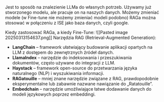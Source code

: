 Jest to sposób na znalezienie LLMa do własnych potrzeb. Używamy już stworzonego modelu, ale pracuje on na naszych danych. Możemy zmieniać modele (w Fine-tune nie możemy zmieniać modeli podobno)
RAGa można stosować w połączeniu z ISE jako baza danych, czyli google.

Kiedy zastosować RAGa, a kiedy Fine-Tune:
![[Pasted image 20250313154637.png]]
Narzędzia RAG (Retrieval-Augmented Generation):

- **LangChain** – framework ułatwiający budowanie aplikacji opartych na LLM z dostępem do zewnętrznych źródeł danych.
- **LlamaIndex** – narzędzie do indeksowania i przeszukiwania dokumentów, często używane do integracji z LLM.
- **Haystack** – framework open-source do przetwarzania języka naturalnego (NLP) i wyszukiwania informacji.
- **RAGatouille** – mniej znane narzędzie związane z RAG, prawdopodobnie eksperymentalne lub zabawnie nazwane nawiązanie do „Ratatouille”.
- **Embedchain** – narzędzie umożliwiające łatwe dodawanie danych do modeli językowych poprzez embeddingi.